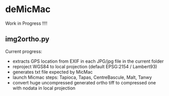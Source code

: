 # deMicMac

Work in Progress !!!!

## img2ortho.py

Current progress:
- extracts GPS location from EXIF in each JPG/jpg file in the current folder
- reproject WGS84 to local projection (default EPSG:2154 / Lambert93)
- generates txt file expected by MicMac
- launch Micmac steps: Tapioca, Tapas, CentreBascule, Malt, Tanwy
- convert huge uncompressed generated ortho tiff to compressed one with nodata in local projection
